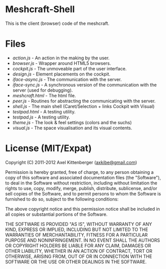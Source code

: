 Meshcraft-Shell
===============
This is the client (browser) code of the meshcraft.

Files
=====
* *action.js* - An action in the making by the user.
* *browser.js* - Wrapper around HTML5 browsers.
* *cockpit.js* - The unmoveable part of the user interface.
* *design.js* - Element placements on the cockpit.
* *iface-async.js* - The communication with the server.
* *iface-sync.js* - A synchronous version of the communication with the server (used for debugging).
* *meshcraft.html* - The html file.
* *peer.js* - Routines for abstracting the communicating with the server.
* *shell.js* - The main shell (Caret/Selection + links Cockpit with Visual)
* *testpad.html* - A testing utility.
* *testpad.js* - A testing utility.
* *theme.js* - The look & feel settings (colors and the suchs)
* *visual.js* - The space visualisation and its visual contents.


License (MIT/Expat)
===================
Copyright (C) 2011-2012 Axel Kittenberger (axkibe@gmail.com)

Permission is hereby granted, free of charge, to any person obtaining a copy of this software and associated documentation files (the "Software"), to deal in the Software without restriction, including without limitation the rights to use, copy, modify, merge, publish, distribute, sublicense, and/or sell copies of the Software, and to permit persons to whom the Software is furnished to do so, subject to the following conditions:

The above copyright notice and this permission notice shall be included in all copies or substantial portions of the Software.

THE SOFTWARE IS PROVIDED "AS IS", WITHOUT WARRANTY OF ANY KIND, EXPRESS OR IMPLIED, INCLUDING BUT NOT LIMITED TO THE WARRANTIES OF MERCHANTABILITY, FITNESS FOR A PARTICULAR PURPOSE AND NONINFRINGEMENT. IN NO EVENT SHALL THE AUTHORS OR COPYRIGHT HOLDERS BE LIABLE FOR ANY CLAIM, DAMAGES OR OTHER LIABILITY, WHETHER IN AN ACTION OF CONTRACT, TORT OR OTHERWISE, ARISING FROM, OUT OF OR IN CONNECTION WITH THE SOFTWARE OR THE USE OR OTHER DEALINGS IN THE SOFTWARE.

